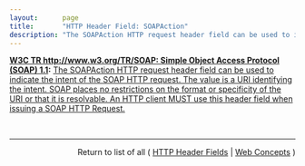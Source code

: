 ```yaml
---
layout:      page
title:       "HTTP Header Field: SOAPAction"
description: "The SOAPAction HTTP request header field can be used to indicate the intent of the SOAP HTTP request. The value is a URI identifying the intent. SOAP places no restrictions on the format or specificity of the URI or that it is resolvable. An HTTP client MUST use this header field when issuing a SOAP HTTP Request."
---
```


**[W3C TR http://www.w3.org/TR/SOAP: Simple Object Access Protocol (SOAP) 1.1](/specs/W3C/TR/SOAP "SOAP is a lightweight protocol for exchange of information in a decentralized, distributed environment. It is an XML based protocol that consists of three parts: an envelope that defines a framework for describing what is in a message and how to process it, a set of encoding rules for expressing instances of application-defined datatypes, and a convention for representing remote procedure calls and responses. SOAP can potentially be used in combination with a variety of other protocols; however, the only bindings defined in this document describe how to use SOAP in combination with HTTP and HTTP Extension Framework."):** [The SOAPAction HTTP request header field can be used to indicate the intent of the SOAP HTTP request. The value is a URI identifying the intent. SOAP places no restrictions on the format or specificity of the URI or that it is resolvable. An HTTP client MUST use this header field when issuing a SOAP HTTP Request.](http://www.w3.org/TR/2000/NOTE-SOAP-20000508/#_Toc478383528 "Read documentation for HTTP Header Field &#34;SOAPAction&#34;")

<br/>
<hr/>

<p style="text-align: right">Return to list of all ( <a href="../http-headers">HTTP Header Fields</a> | <a href="../">Web Concepts</a> )</p>